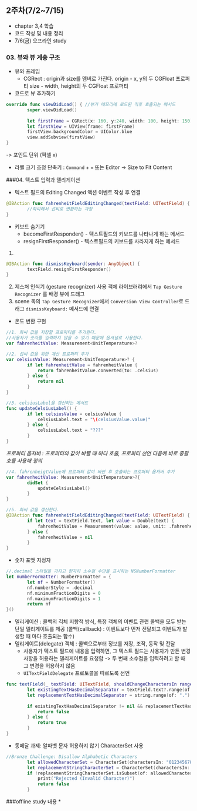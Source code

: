 ## 2주차(7/2~7/15)

- chapter 3,4 학습
- 코드 작성 및 내용 정리
- 7/6(금) 오프라인 study

### 03. 뷰와 뷰 계층 구조
* 뷰와 프레임
  * CGRect : origin과 size를 멤버로 가진다.
    origin - x, y의 두 CGFloat 프로퍼티
    size - width, height의 두 CGFloat 프로퍼티
* 코드로 뷰 추가하기
```swift
override func viewDidLoad() { //뷰가 메모리에 로드된 직후 호출되는 메서드
        super.viewDidLoad()
        
        let firstFrame = CGRect(x: 160, y:240, width: 100, height: 150)
        let firstView = UIView(frame: firstFrame)
        firstView.backgroundColor = UIColor.blue
        view.addSubview(firstView)
}
```
-> 포인트 단위 (픽셀 x)
* 라벨 크기 조정 단축키 : `Command` + `=` 또는 Editor -> Size to Fit Content  

###04. 텍스트 입력과 델리게이션
* 텍스트 필드의 Editing Changed 액션 이벤트 작성 후 연결
```swift
@IBAction func fahrenheitFieldEditingChanged(textField: UITextField) {
        //화씨에서 섭씨로 변환하는 과정
}
```
* 키보드 숨기기
  * becomeFirstResponder()  - 텍스트필드의 키보드를 나타나게 하는 메서드
  * resignFirstResponder() - 텍스트필드의 키보드를 사라지게 하는 메서드
1. 
```swift
@IBAction func dismissKeyboard(sender: AnyObject) {
        textField.resignFirstResponder()
}
```
  2. 제스처 인식기 (gesture recognizer) 사용
     객체 라이브러리에서 `Tap Gesture Recognizer` 를 배경 뷰에 드래그
  3. scene 독의 `Tap Gesture Recognizer`에서 `Conversion View Controller`로 드래그
     `dismissKeyboard:` 메서드에 연결
* 온도 변환 구현
```swift
//1. 화씨 값을 저장할 프로퍼티를 추가한다.
//사용자가 숫자를 입력하지 않을 수 있기 때문에 옵셔널로 사용한다.
var fahrenheitValue: Measurement<UnitTemperature>?
```
```swift
//2. 섭씨 값을 위한 계산 프로퍼티 추가
var celsiusValue: Measurement<UnitTemperature>? {
        if let fahrenheitValue = fahrenheitValue {
            return fahrenheitValue.converted(to: .celsius)
        } else {
            return nil
        }
}
```
```swift
//3. celsiusLabel을 갱신하는 메서드
func updateCelsiusLabel() {
        if let celsiusValue = celsiusValue {
            celsiusLabel.text = "\(celsiusValue.value)"
        } else {
            celsiusLabel.text = "???"
        }
}
```
*프로퍼티 옵저버 : 프로퍼티의 값이 바뀔 때 마다 호출, 프로퍼티 선언 다음에 바로 중괄호를 사용해 정의*
```swift
//4. fahrenheigtValue에 프로퍼티 값이 바뀐 후 호출되는 프로퍼티 옵저버 추가
var fahrenheitValue: Measurement<UnitTemperature>?{
        didSet {
            updateCelsiusLabel()
        }
}
```
```swift
//5. 화씨 값을 갱신한다.
@IBAction func fahrenheitFieldEditingChanged(textField: UITextField) {
        if let text = textField.text, let value = Double(text) {
            fahrenheitValue = Measurement(value: value, unit: .fahrenheit)
        } else {
            fahrenheitValue = nil
        }
}
```
* 숫자 포맷 지정자
```swift
//.decimal 스타일을 가지고 한자리 소수점 수만을 표시하는 NSNumberFormatter
let numberFormatter: NumberFormatter = {
        let nf = NumberFormatter()
        nf.numberStyle = .decimal
        nf.minimumFractionDigits = 0
        nf.maximumFractionDigits = 1
        return nf
}()
```
* 델리게이션 : 콜백의 긱체 지향적 방식, 특정 객체의 이벤트 관련 콜백을 모두 받는 단일 델리게이트를 제공
(콜백(callback) : 이벤트보다 먼저 전달되고 이벤트가 발생할 때 마다 호출되는 함수)
* 델리게이트(delegate) 객체 : 콜백으로부터 정보를 저장, 조작, 동작 및 전달
  * 사용자가 텍스트 필드에 내용을 입력하면, 그 텍스트 필드는 사용자가 만든 변경 사항을 허용하는 델리게이트를 요청함 -> 두 번째 소수점을 입력하려고 할 때 그 변경을 허용하지 않음
  * `UITextFieldDelegate` 프로토콜을 따르도록 선언
```swift
func textField(_ textField: UITextField, shouldChangeCharactersIn range: NSRange, replacementString string: String) -> Bool {
        let existingTextHasDecimalSeparator = textField.text?.range(of: ".")
        let replacementTextHasDecimalSeparator = string.range(of: ".")
        
        if existingTextHasDecimalSeparator != nil && replacementTextHasDecimalSeparator != nil {
            return false
        } else {
            return true
        }
}
```

* 동메달 과제: 알파벳 문자 허용하지 않기
  CharacterSet 사용
```swift
//Bronze Challenge: Disallow Alphabetic Characters
        let allowedCharacterSet = CharacterSet(charactersIn: "0123456789.")
        let replacementStringCharacterSet = CharacterSet(charactersIn: string)
        if !replacementStringCharacterSet.isSubset(of: allowedCharacterSet) {
            print("Rejected (Invalid Character)")
            return false
        }
```
###offline study 내용
* 

